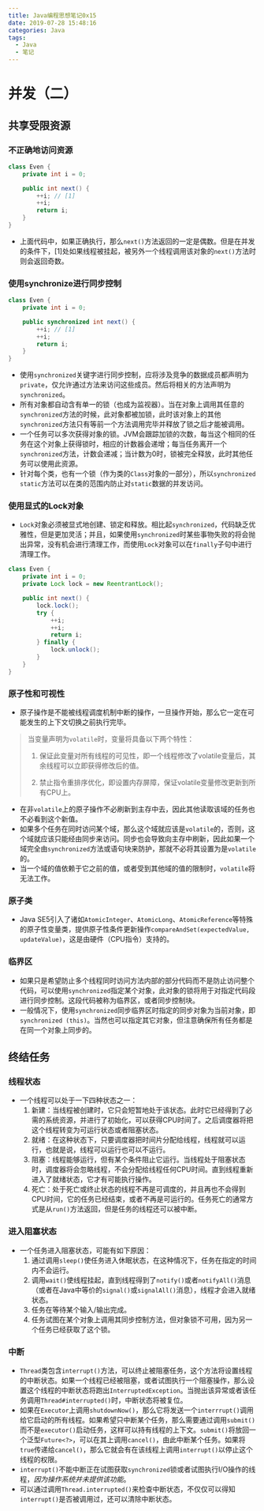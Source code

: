 ```yaml
---
title: Java编程思想笔记0x15
date: 2019-07-28 15:48:16
categories: Java
tags:
  - Java
  - 笔记
---
```


# 并发（二）

## 共享受限资源

### 不正确地访问资源

```java
class Even {
    private int i = 0;

    public int next() {
        ++i; // [1]
        ++i;
        return i;
    }
}
```

- 上面代码中，如果正确执行，那么`next()`方法返回的一定是偶数。但是在并发的条件下，[1]处如果线程被挂起，被另外一个线程调用该对象的`next()`方法时则会返回奇数。

### 使用synchronize进行同步控制

```java
class Even {
    private int i = 0;

    public synchronized int next() {
        ++i; // [1]
        ++i;
        return i;
    }
}
```

- 使用`synchronized`关键字进行同步控制，应将涉及竞争的数据成员都声明为`private`，仅允许通过方法来访问这些成员。然后将相关的方法声明为`synchronized`。
- 所有对象都自动含有单一的锁（也成为监视器）。当在对象上调用其任意的`synchronized`方法的时候，此对象都被加锁，此时该对象上的其他`synchronized`方法只有等前一个方法调用完毕并释放了锁之后才能被调用。
- 一个任务可以多次获得对象的锁。JVM会跟踪加锁的次数，每当这个相同的任务在这个对象上获得锁时，相应的计数器会递增；每当任务离开一个`synchronized`方法，计数会递减；当计数为0时，锁被完全释放，此时其他任务可以使用此资源。
- 针对每个类，也有一个锁（作为类的`Class`对象的一部分），所以`synchronized static`方法可以在类的范围内防止对`static`数据的并发访问。

### 使用显式的Lock对象

- `Lock`对象必须被显式地创建、锁定和释放。相比起`synchronized`，代码缺乏优雅性，但是更加灵活；并且，如果使用`synchronized`时某些事物失败的将会抛出异常，没有机会进行清理工作，而使用`Lock`对象可以在`finally`子句中进行清理工作。

```java
class Even {
    private int i = 0;
    private Lock lock = new ReentrantLock();

    public int next() {
        lock.lock();
        try {
            ++i;
            ++i;
            return i;
        } finally {
            lock.unlock();
        }
    }
}
```

### 原子性和可视性

- 原子操作是不能被线程调度机制中断的操作，一旦操作开始，那么它一定在可能发生的上下文切换之前执行完毕。

> 当变量声明为`volatile`时，变量将具备以下两个特性：
>
> 1. 保证此变量对所有线程的可见性，即一个线程修改了volatile变量后，其余线程可以立即获得修改后的值。
>
> 2. 禁止指令重排序优化，即设置内存屏障，保证volatile变量修改更新到所有CPU上。

- 在非`volatile`上的原子操作不必刷新到主存中去，因此其他读取该域的任务也不必看到这个新值。
- 如果多个任务在同时访问某个域，那么这个域就应该是`volatile`的，否则，这个域就应该只能经由同步来访问。同步也会导致向主存中刷新，因此如果一个域完全由`synchronized`方法或语句块来防护，那就不必将其设置为是`volatile`的。
- 当一个域的值依赖于它之前的值，或者受到其他域的值的限制时，`volatile`将无法工作。

### 原子类

- Java SE5引入了诸如`AtomicInteger`、`AtomicLong`、`AtomicReference`等特殊的原子性变量类，提供原子性条件更新操作`compareAndSet(expectedValue, updateValue)`，这是由硬件（CPU指令）支持的。

### 临界区

- 如果只是希望防止多个线程同时访问方法内部的部分代码而不是防止访问整个代码，可以使用`synchronized`指定某个对象，此对象的锁将用于对指定代码段进行同步控制。这段代码被称为临界区，或者同步控制块。
- 一般情况下，使用`synchronized`同步临界区时指定的同步对象为当前对象，即`synchronized (this)`。当然也可以指定其它对象，但注意确保所有任务都是在同一个对象上同步的。

## 终结任务

### 线程状态

- 一个线程可以处于一下四种状态之一：
  1. 新建：当线程被创建时，它只会短暂地处于该状态。此时它已经得到了必需的系统资源，并进行了初始化，可以获得CPU时间了。之后调度器将把这个线程转变为可运行状态或者阻塞状态。
  2. 就绪：在这种状态下，只要调度器把时间片分配给线程，线程就可以运行，也就是说，线程可以运行也可以不运行。
  3. 阻塞：线程能够运行，但有某个条件阻止它运行。当线程处于阻塞状态时，调度器将会忽略线程，不会分配给线程任何CPU时间。直到线程重新进入了就绪状态，它才有可能执行操作。
  4. 死亡：处于死亡或终止状态的线程不再是可调度的，并且再也不会得到CPU时间，它的任务已经结束，或者不再是可运行的。任务死亡的通常方式是从`run()`方法返回，但是任务的线程还可以被中断。

### 进入阻塞状态

- 一个任务进入阻塞状态，可能有如下原因：
  1. 通过调用`sleep()`使任务进入休眠状态，在这种情况下，任务在指定的时间内不会运行。
  2. 调用`wait()`使线程挂起，直到线程得到了`notify()`或者`notifyAll()`消息（或者在Java中等价的`signal()`或`signalAll()`消息），线程才会进入就绪状态。
  3. 任务在等待某个输入/输出完成。
  4. 任务试图在某个对象上调用其同步控制方法，但对象锁不可用，因为另一个任务已经获取了这个锁。

### 中断

- `Thread`类包含`interrupt()`方法，可以终止被阻塞任务，这个方法将设置线程的中断状态。如果一个线程已经被阻塞，或者试图执行一个阻塞操作，那么设置这个线程的中断状态将跑出`InterruptedException`。当抛出该异常或者该任务调用`Thread#interrupted()`时，中断状态将被复位。
- 如果在`Executor`上调用`shutdownNow()`，那么它将发送一个`interrrupt()`调用给它启动的所有线程。如果希望只中断某个任务，那么需要通过调用`submit()`而不是`executor()`启动任务，这样可以持有线程的上下文。`submit()`将放回一个泛型`Future<?>`，可以在其上调用`cancel()`，由此中断某个任务。如果将`true`传递给`cancel()`，那么它就会有在该线程上调用`interrupt()`以停止这个线程的权限。
- `interrupt()`不能中断正在试图获取`synchronized`锁或者试图执行I/O操作的线程，*因为操作系统并未提供该功能*。
- 可以通过调用`Thread.interrupted()`来检查中断状态，不仅仅可以得知`interrupt()`是否被调用过，还可以清除中断状态。